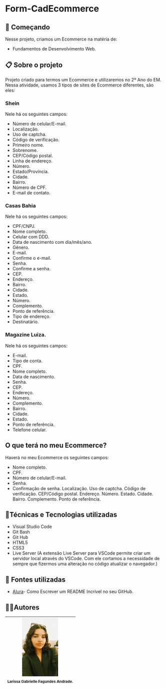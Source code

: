 # Form-CadEcommerce

## 🚀 Começando
Nesse projeto, criamos um Ecommerce na matéria de:
* Fundamentos de Desenvolvimento Web.

## 📋 Sobre o projeto
Projeto criado para termos um Ecommerce e utilizaremos no 2º Ano do EM. 
Nessa atividade, usamos 3 tipos de sites de Ecommerce diferentes, são eles:
### Shein
Nele há os seguintes campos: 
* Número de celular/E-mail.
* Localização.
* Uso de captcha.
* Código de verificação.
* Primeiro nome.
* Sobrenome.
* CEP/Código postal.
* Linha de endereço.
* Número.
* Estado/Província.
* Cidade.
* Bairro.
* Número de CPF.
* E-mail de contato.

### Casas Bahia
Nele há os seguintes campos:
* CPF/CNPJ.
* Nome completo. 
* Celular com DDD. 
* Data de nascimento com dia/mês/ano.
* Gênero.
* E-mail.
* Confirme o e-mail.
* Senha.
* Confirme a senha.
* CEP.
* Endereço.
* Bairro.
* Cidade.
* Estado.
* Número.
* Complemento.
* Ponto de referência.
* Tipo de endereço.
* Destinatário.

### Magazine Luiza.
Nele há os seguintes campos:
* E-mail.
* Tipo de conta.
* CPF.
* Nome completo.
* Data de nascimento.
* Senha.
* CEP.
* Endereço.
* Número.
* Complemento.
* Bairro.
* Cidade.
* Estado.
* Ponto de referência.
* Telefone celular.

## O que terá no meu Ecommerce?
Haverá no meu Ecommerce os seguintes campos:
* Nome completo.
* CPF.
* Número de celular/E-mail.
* Senha.
* Confirmação de senha.
Localização.
Uso de captcha.
Código de verificação.
CEP/Código postal.
Endereço.
Número.
Estado.
Cidade.
Bairro.
Complemento.
Ponto de referência.

## 🔨Técnicas e Tecnologias utilizadas
* Visual Studio Code 
* Git Bash
* Git Hub
* HTML5
* CSS3
* Live Server (A extensão Live Server para VSCode permite criar um servidor local através do VSCode. Com ele cortamos a necessidade de sempre que fizermos uma alteração no código atualizar o navegador.)

## 🚧 Fontes utilizadas
* [Alura](https://www.alura.com.br/artigos/escrever-bom-readme)- Como Escrever um README Incrível no seu GitHub.

## ✍🏻Autores
| [<img loading="eu.jpeg" src="eu.jpeg" width=115><br><sub>Larissa Gabrielle Fagundes Andrade.</sub>](https://github.com/gabriellefagundes) |
| :---: 